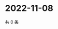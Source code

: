 # 2022-11-08

共 0 条

<!-- BEGIN WEIBO -->
<!-- 最后更新时间 Tue Nov 08 2022 21:32:21 GMT+0800 (China Standard Time) -->

<!-- END WEIBO -->
